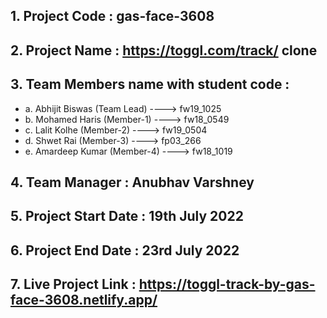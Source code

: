 ## 1. Project Code : gas-face-3608

## 2. Project Name : https://toggl.com/track/ clone

## 3. Team Members name with student code :

  - a. Abhijit Biswas (Team Lead) ----> fw19_1025
  - b. Mohamed Haris (Member-1) ----> fw18_0549
  - c. Lalit Kolhe (Member-2) ----> fw19_0504
  - d. Shwet Rai (Member-3) ----> fp03_266
  - e. Amardeep Kumar (Member-4) ----> fw18_1019

## 4. Team Manager : Anubhav Varshney

## 5. Project Start Date : 19th July 2022

## 6. Project End Date : 23rd July 2022

## 7. Live Project Link : https://toggl-track-by-gas-face-3608.netlify.app/
